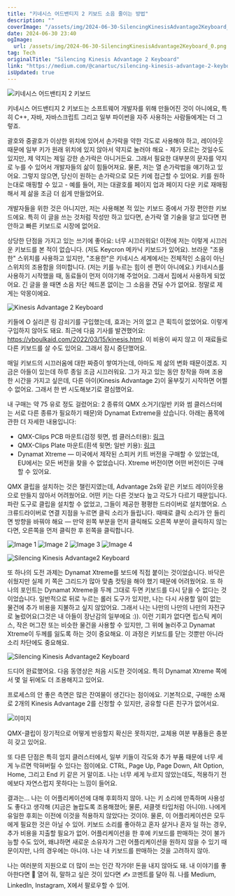 ```yaml
---
title: "키네시스 어드밴티지 2 키보드 소음 줄이는 방법"
description: ""
coverImage: "/assets/img/2024-06-30-SilencingKinesisAdvantage2Keyboard_0.png"
date: 2024-06-30 23:40
ogImage:
  url: /assets/img/2024-06-30-SilencingKinesisAdvantage2Keyboard_0.png
tag: Tech
originalTitle: "Silencing Kinesis Advantage 2 Keyboard"
link: "https://medium.com/@canartuc/silencing-kinesis-advantage-2-keyboard-e69b0d03a32a"
isUpdated: true
---
```


![키네시스 어드밴티지 2 키보드](/assets/img/2024-06-30-SilencingKinesisAdvantage2Keyboard_0.png)

키네시스 어드밴티지 2 키보드는 소프트웨어 개발자를 위해 만들어진 것이 아니에요, 특히 C++, 자바, 자바스크립트 그리고 일부 파이썬을 자주 사용하는 사람들에게는 더 그렇죠.

괄호와 중괄호가 이상한 위치에 있어서 손가락을 약한 각도로 사용해야 하고, 레이아웃 때문에 일부 키가 원래 위치에 있지 않아서 약지로 눌러야 해요 - 제가 모르는 것일수도 있지만, 제 약지는 제일 강한 손가락은 아니거든요. 그래서 필요한 대부분의 문자를 약지로 누를 수 있어서 개발자들의 삶이 힘들어져요. 물론, 저는 열 손가락법을 얘기하고 있어요. 그렇지 않으면, 당신이 원하는 손가락으로 모든 키에 접근할 수 있어요. 키를 원하는대로 매핑할 수 있고 - 예를 들어, 저는 대괄호를 페이지 업과 페이지 다운 키로 재매핑해서 제 삶을 조금 더 쉽게 만들었어요.

개발자들을 위한 것은 아니지만, 저는 사용해본 적 있는 키보드 중에서 가장 편안한 키보드에요. 특히 이 글을 쓰는 것처럼 작성만 하고 있다면, 손가락 열 기술을 알고 있다면 편안하고 빠른 키보드로 시장에 없어요.

<div class="content-ad"></div>

상당한 단점을 가지고 있는 쓰기에 좋아요: 너무 시끄러워요! 이전에 저는 이렇게 시끄러운 키보드를 본 적이 없습니다. (저도 Keycron 메카닉 키보드가 있어요). 브라운 "조용한" 스위치를 사용하고 있지만, "조용한"은 키네시스 세계에서는 전체적인 소음이 아닌 스위치의 조용함을 의미합니다. (저는 키를 누르는 힘이 센 편이 아니에요.) 키네시스를 사용하기 시작했을 때, 동료들이 먼저 이야기해 주었어요. 그래서 집에서 사용하게 되었어요. 긴 글을 쓸 때면 소음 차단 헤드폰 없이는 그 소음을 견딜 수가 없어요. 정말로 제게는 악몽이에요.

![Kinesis Advantage 2 Keyboard](/assets/img/2024-06-30-SilencingKinesisAdvantage2Keyboard_1.png)

키들에 O 실리콘 링 감쇠기를 구입했는데, 효과는 거의 없고 큰 획득이 없었어요. 이렇게 구입하지 않아도 돼요. 최근에 다음 기사를 발견했어요: https://yboulkaid.com/2022/03/15/kinesis.html. 이 비용이 싸지 않고 이 재료들로 다른 키보드를 살 수도 있어요. 그래서 잠시 중단했어요.

매일 키보드의 시끄러움에 대한 짜증이 쌓여가는데, 아마도 제 삶의 변화 때문이겠죠. 지금은 아들이 있는데 하루 종일 조금 시끄러워요. 그가 자고 있는 동안 창작을 하며 조용한 시간을 가지고 싶은데, 다른 아이(Kinesis Advantage 2)이 울부짖기 시작하면 어쩔 수 없어요. 그래서 한 번 시도해보기로 결심했어요.

<div class="content-ad"></div>

내 구매는 약 75 유로 정도 걸렸어요: 2 종류의 QMX 소거기(일반 키와 썸 클러스터에는 서로 다른 종류가 필요하기 때문)와 Dynamat Extreme을 샀습니다. 아래는 품목에 관한 더 자세한 내용입니다:

- QMX-Clips PCB 마운트(검정 윗면, 썸 클러스터용): [링크](https://uniqey.net/en/accessories/17/qmx-clips-pcb-mount-110-pcs)
- QMX-Clips Plate 마운트(흰색 윗면; 일반 키용): [링크](https://uniqey.net/en/accessories/18/qmx-clips-plate-mount-110-pcs.?c=11)
- Dynamat Xtreme — 미국에서 제작된 스피커 키트 버전을 구매할 수 있었는데, EU에서는 모든 버전을 찾을 수 없었습니다. Xtreme 버전이면 어떤 버전이든 구매할 수 있어요.

QMX 클립을 설치하는 것은 챌린지였는데, Advantage 2s와 같은 키보드 레이아웃용으로 만들지 않아서 어려웠어요. 어떤 키는 다른 것보다 높고 각도가 다르기 때문입니다. 파란 도구로 클립을 설치할 수 없었고, 그들이 제공한 평평한 드라이버로 설치했어요. 스크류드라이버로 연결 지점을 누르면 클릭 소리가 들립니다. 때때로 클릭 소리가 안 들리면 방향을 바꿔야 해요 — 만약 왼쪽 부분을 먼저 클릭해도 오른쪽 부분이 클릭하지 않는다면, 오른쪽을 먼저 클릭한 후 왼쪽을 클릭합니다.

<div class="content-ad"></div>

![Image 1](/assets/img/2024-06-30-SilencingKinesisAdvantage2Keyboard_3.png)
![Image 2](/assets/img/2024-06-30-SilencingKinesisAdvantage2Keyboard_4.png)
![Image 3](/assets/img/2024-06-30-SilencingKinesisAdvantage2Keyboard_5.png)
![Image 4](/assets/img/2024-06-30-SilencingKinesisAdvantage2Keyboard_6.png)

<div class="content-ad"></div>

![Silencing Kinesis Advantage2 Keyboard](/assets/img/2024-06-30-SilencingKinesisAdvantage2Keyboard_7.png)

또 하나의 도전 과제는 Dynamat Xtreme를 보드에 직접 붙이는 것이었습니다. 바닥은 쉬웠지만 실제 키 쪽은 그리드가 많아 맞춤 컷팅을 해야 했기 때문에 어려웠어요. 또 하나의 포인트는 Dynamat Xtreme을 두께 그대로 두면 키보드를 다시 닫을 수 없다는 것이었습니다. 일반적으로 뒤로 누르는 롤러 도구가 있지만, 나는 다시 사용할 일이 없는 물건에 추가 비용을 지불하고 싶지 않았어요. 그래서 나는 나만의 나만의 나만의 자전구로 눌렀어요(그것은 내 아들이 장난감의 일부에요 :)). 이런 기회가 없다면 립스틱 케이스, 작은 머그잔 또는 비슷한 물건을 사용할 수 있지만, 그 위에 눌러주고 Dynamat Xtreme이 두께를 잃도록 하는 것이 중요해요. 이 과정은 키보드를 닫는 것뿐만 아니라 소리 차단에도 중요해요.

![Silencing Kinesis Advantage2 Keyboard](/assets/img/2024-06-30-SilencingKinesisAdvantage2Keyboard_8.png)

드디어 완료했어요. 다음 동영상은 처음 시도한 것이에요. 특히 Dynamat Xtreme 쪽에서 몇 일 뒤에도 더 조용해지고 있어요.

<div class="content-ad"></div>

프로세스의 안 좋은 측면은 많은 잔여물이 생긴다는 점이에요. 기본적으로, 구매한 소재로 2개의 Kinesis Advantage 2를 신청할 수 있지만, 공유할 다른 친구가 없어서요.

![이미지](/assets/img/2024-06-30-SilencingKinesisAdvantage2Keyboard_9.png)

QMX-클립이 장기적으로 어떻게 반응할지 확신은 못하지만, 교체용 여분 부품들은 충분히 갖고 있어요.

또 다른 단점은 특히 엄지 클러스터에서, 일부 키들이 각도와 추가 부품 때문에 너무 세게 누르면 막혀버릴 수 있다는 점이에요. CTRL, Page Up, Page Down, Alt Option, Home, 그리고 End 키 같은 거 말이죠. 나는 너무 세게 누르지 않았는데도, 적용하기 전에보다 자연스럽지 못하다는 느낌이 들어요.

<div class="content-ad"></div>

결과는... 나는 이 어플리케이션에 대해 후회하지 않아. 나는 키 소리에 만족하며 사용성도 좋다고 생각해 (지금은 놀랍도록 조용해졌어; 물론, 셔클렛 타입처럼 아니야). 나에게 유일한 후회는 이전에 이것을 적용하지 않았다는 것이야. 물론, 이 어플리케이션은 모두에게 필요한 것은 아닐 수 있어. 키보드 소리를 좋아하고 혼자 살거나 혼자 일 하는 경우, 추가 비용을 지출할 필요가 없어. 어플리케이션을 한 후에 키보드를 판매하는 것이 불가능할 수도 있어, 왜냐하면 새로운 소유자가 그런 어플리케이션을 원하지 않을 수 있기 때문이지만, 나의 경우에는 아니야. 나는 내 키보드를 판매하는 것을 고려하지 않아.

나는 여러분의 지원으로 더 많이 쓰는 인간 작가야! 돈을 내지 않아도 돼. 내 이야기를 좋아한다면 👏 열어 줘, 말하고 싶은 것이 있다면 ✍️ 코멘트를 달아 줘. 나를 Medium, LinkedIn, Instagram, X에서 팔로우할 수 있어.
